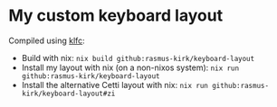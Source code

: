 # My custom keyboard layout

Compiled using [klfc](https://github.com/39aldo39/klfc):

- Build with nix: `nix build github:rasmus-kirk/keyboard-layout`
- Install my layout with nix (on a non-nixos system): `nix run github:rasmus-kirk/keyboard-layout`
- Install the alternative Cetti layout with nix: `nix run github:rasmus-kirk/keyboard-layout#zi`

